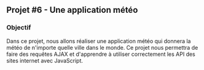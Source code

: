 ## Projet #6 - Une application météo

### Objectif

Dans ce projet, nous allons réaliser une application météo qui donnera la météo de n'importe quelle ville dans le monde.
Ce projet nous permettra de faire des requêtes AJAX et d'apprendre à utiliser correctement les API des sites internet avec JavaScript.

